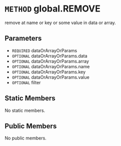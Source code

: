 # `METHOD` global.REMOVE
remove at name or key or some value in data or array.

## Parameters
* `REQUIRED` dataOrArrayOrParams 
* `OPTIONAL` dataOrArrayOrParams.data 
* `OPTIONAL` dataOrArrayOrParams.array 
* `OPTIONAL` dataOrArrayOrParams.name 
* `OPTIONAL` dataOrArrayOrParams.key 
* `OPTIONAL` dataOrArrayOrParams.value 
* `OPTIONAL` filter 

## Static Members
No static members.

## Public Members
No public members.
